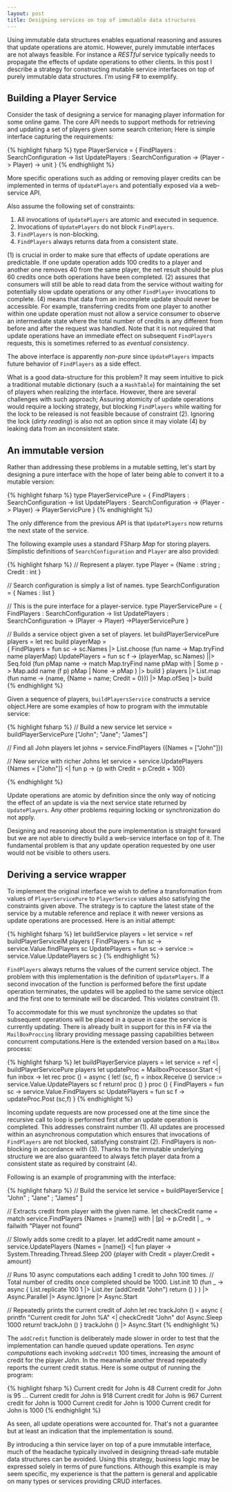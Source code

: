 ```yaml
---
layout: post
title: Designing services on top of immutable data structures
---
```

Using immutable data structures enables equational reasoning and assures that update operations are atomic. However, purely immutable interfaces are not always feasible. For instance a *RESTful* service typically needs to propagate the effects of update operations to other clients. In this post I describe a strategy for constructing mutable service interfaces on top of purely immutable data structures. I'm using F# to exemplify.

## Building a Player Service
Consider the task of designing a service for managing player information for some online game. The core API needs to support methods for retrieving and updating a set of players given some search criterion; Here is simple interface capturing the requirements:

{% highlight fsharp %}
type PlayerService = {
    FindPlayers : SearchConfiguration -> list<Player>
    UpdatePlayers : SearchConfiguration -> (Player -> Player) -> unit
}
{% endhighlight %}

More specific operations such as adding or removing player credits can be implemented in terms of `UpdatePlayers` and potentially exposed via a web-service API.

Also assume the following set of constraints:

1. All invocations of `UpdatePlayers` are atomic and executed in sequence.
2. Invocations of `UpdatePlayers` do not block `FindPlayers`.
3. `FindPlayers` is non-blocking.
4. `FindPlayers` always returns data from a consistent state.

(1) is crucial in order to make sure that effects of update operations are predictable. If one update operation adds 100 credits to a player and another one removes 40 from the same player, the net result should be plus 60 credits once both operations have been completed. (2) assures that consumers will still be able to read data from the service without waiting for potentially slow update operations or any other `FindPlayer` invocations to complete. (4) means that data from an incomplete update should never be accessible. For example, transferring credits from one player to another within one update operation must not allow a service consumer to observe an intermediate state where the total number of credits is any different from before and after the request was handled. Note that it is not required that update operations have an immediate effect on subsequent `FindPlayers` requests, this is sometimes referred to as *eventual consistency*.

The above interface is apparently *non-pure* since `UpdatePlayers` impacts future behavior of `FindPlayers` as a side effect.

What is a good data-structure for this problem? It may seem intuitive to pick a traditional mutable dictionary (such a a `HashTable`) for maintaining the set of players when realizing the interface. However, there are several challenges with such approach; Assuring atomicity of update operations would require a locking strategy, but blocking `FindPlayers` while waiting for the lock to be released is not feasible because of constraint (2). Ignoring the lock (*dirty reading*) is also not an option since it may violate (4) by leaking data from an inconsistent state.

## An immutable version
Rather than addressing these problems in a mutable setting, let's start by designing a pure interface with the hope of later being able to convert it to a mutable version:

{% highlight fsharp %}
type PlayerServicePure = 
    {
        FindPlayers : SearchConfiguration -> list<Player>
        UpdatePlayers : SearchConfiguration -> (Player -> Player) -> PlayerServicPure
    }
{% endhighlight %}

The only difference from the previous API is that `UpdatePlayers` now returns the next state of the service. 

The following example uses a standard FSharp *Map* for storing players. Simplistic definitions of `SearchConfiguration` and `Player` are also provided:

{% highlight fsharp %}
// Represent a player.
type Player = {Name : string ; Credit : int }

// Search configuration is simply a list of names.
type SearchConfiguration = { Names : list<string> }

// This is the pure interface for a player-service.
type PlayerServicePure = {
    FindPlayers : SearchConfiguration -> list<Player>
    UpdatePlayers : SearchConfiguration -> (Player -> Player) ->PlayerServicePure 
}

// Builds a service object given a set of players.
let buildPlayerServicePure players =
    let rec build playerMap =        
        {
             FindPlayers = fun sc -> 
                sc.Names
                |> List.choose (fun name -> Map.tryFind name playerMap)
             UpdatePlayers = fun sc f ->
                (playerMap, sc.Names)
                ||> Seq.fold (fun pMap name ->
                   match Map.tryFind name pMap with
                   | Some p -> Map.add name (f p) pMap
                   | None   -> pMap 
                )
                |> build
        }
    players 
    |> List.map (fun name -> (name, {Name = name; Credit = 0}))
    |> Map.ofSeq
    |> build     
{% endhighlight %}

Given a sequence of players, `buildPlayersService` constructs a service object.Here are some examples of how to program with the immutable service:

{% highlight fsharp %}
// Build a new service
let service = buildPlayerServicePure ["John"; "Jane"; "James"]

// Find all John players
let johns = service.FindPlayers ({Names = ["John"]})

// New service with richer Johns
let service = service.UpdatePlayers {Names = ["John"]} <| fun p -> 
    {p with Credit = p.Credit + 100}

{% endhighlight %}

Update operations are atomic by definition since the only way of noticing the effect of an update is via the next service state returned by `UpdatePlayers`. Any other problems requiring locking or synchronization do not apply.

Designing and reasoning about the pure implementation is straight forward but we are not able to directly build a web-service interface on top of it. The fundamental problem is that any update operation requested by one user would not be visible to others users.

## Deriving a service wrapper
To implement the original interface we wish to define a transformation from values of `PlayerServicePure` to `PlayerService` values also satisfying the constraints given above. The strategy is to capture the latest state of the service by a mutable reference and replace it with newer versions as update operations are processed. Here is an initial attempt:

{% highlight fsharp %}
let buildService players =
    let service = ref buildPlayerServiceIM players
    {
        FindPlayers = fun sc -> service.Value.findPlayers sc
        UpdatePlayers = fun sc ->
            service := service.Value.UpdatePlayers sc
    }
{% endhighlight %}

`FindPlayers` always returns the values of the current service object. The problem with this implementation is the definition of `UpdatePlayers`. If a second invocation of the function is performed before the first update operation terminates, the updates will be applied to the same service object and the first one to terminate will be discarded. This violates constraint (1).

To accommodate for this we must synchronize the updates so that subsequent operations will be placed in a queue in case the service is currently updating.
There is already built in support for this in F# via the `MailBoxProccing` library providing message passing capabilities between concurrent computations.Here is the extended version based on a `MailBox` process:

{% highlight fsharp %}
let buildPlayerService players =
    let service = ref <| buildPlayerServicePure players
    let updateProc = MailboxProcessor.Start <| fun inbox ->
        let rec proc () =
            async {
                let! (sc, f) = inbox.Receive ()
                service := service.Value.UpdatePlayers sc f
                return! proc ()
            }
        proc ()
    {
        FindPlayers = fun sc ->
            service.Value.FindPlayers sc
        UpdatePlayers = fun sc f ->
            updateProc.Post (sc,f)
    }
{% endhighlight %}

Incoming update requests are now processed one at the time since the recursive call to loop is performed first after an update operation is completed. This addresses constraint number (1). All updates are processed within an asynchronous computation which ensures that invocations of `FindPlayers` are not blocked, satisfying constraint (2). FindPlayers is non-blocking in accordance with (3). Thanks to the immutable underlying structure we are also guaranteed to always fetch player data from a consistent state as required by constraint (4).

Following is an example of programming with the interface:

{% highlight fsharp %}
// Build the service
let service =
    buildPlayerService [ "John" ; "Jane" ; "James" ] 
    
// Extracts credit from player with the given name.
let checkCredit name =
    match service.FindPlayers {Names = [name]} with
    | [p]   -> p.Credit
    | _     -> failwith "Player not found"

// Slowly adds some credit to a player.
let addCredit name amount =
    service.UpdatePlayers {Names = [name]} <| fun player -> 
        System.Threading.Thread.Sleep 200
        {player with Credit = player.Credit + amount}

// Runs 10 async computations each adding 1 credit to John 100 times.
// Total number of credits once completed should be 1000.
List.init 10 (fun _ -> 
    async {
        List.replicate 100 1
        |> List.iter (addCredit "John")
        return ()
    }
)
|> Async.Parallel
|> Async.Ignore
|> Async.Start

// Repeatedly prints the current credit of John
let rec trackJohn () =
    async {
        printfn "Current credit for John %A" <| checkCredit "John"
        do! Async.Sleep 1000
        return! trackJohn ()
    }
trackJohn ()
|> Async.Start
{% endhighlight %}

The `addCredit` function is deliberately made slower in order to test that the implementation can handle queued update operations. Ten *async computations* each invoking `addCredit` 100 times, increasing the amount of credit for the player *John*. In the meanwhile another thread repeatedly reports the current credit status. Here is some output of running the program:

{% highlight fsharp %}
Current credit for John is 48
Current credit for John is 95
...
Current credit for John is 918
Current credit for John is 967
Current credit for John is 1000
Current credit for John is 1000
Current credit for John is 1000
{% endhighlight %}

As seen, all update operations were accounted for. That's not a guarantee but at least an indication that the implementation is sound.

By introducing a thin service layer on top of a pure immutable interface, much of the headache typically involved in designing thread-safe mutable data structures can be avoided. Using this strategy, business logic may be expressed solely in terms of pure functions. Although this example is may seem specific, my experience is that the pattern is general and applicable on many types or services providing CRUD interfaces.